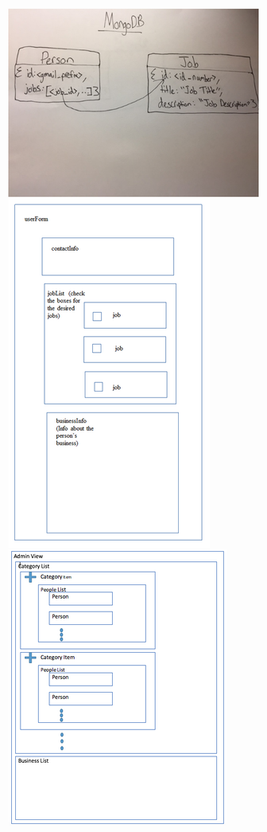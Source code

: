 ![alt tag](https://github.com/DuttonVolunteerPortal/server/blob/master/project/IMG_3498.JPG)
![alt tag](https://github.com/DuttonVolunteerPortal/server/blob/master/project/userViewV3.png)
![alt tag](https://github.com/DuttonVolunteerPortal/server/blob/master/project/AdminViewV1.png)
